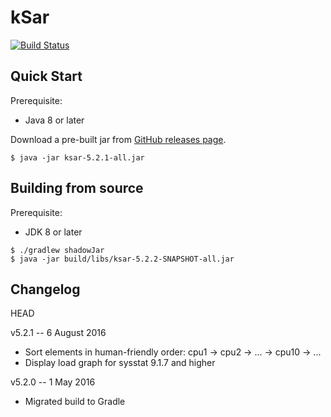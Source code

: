 kSar
====

[![Build Status](https://travis-ci.org/vlsi/ksar.svg?branch=master)](https://travis-ci.org/vlsi/ksar)

Quick Start
-----------

Prerequisite:

- Java 8 or later

Download a pre-built jar from [GitHub releases page](https://github.com/vlsi/ksar/releases).

```
$ java -jar ksar-5.2.1-all.jar
```

Building from source
--------------------

Prerequisite:

- JDK 8 or later

```
$ ./gradlew shadowJar
$ java -jar build/libs/ksar-5.2.2-SNAPSHOT-all.jar
```

Changelog
---------

HEAD

v5.2.1 -- 6 August 2016
* Sort elements in human-friendly order: cpu1 -> cpu2 -> ... -> cpu10 -> ...
* Display load graph for sysstat 9.1.7 and higher

v5.2.0 -- 1 May 2016
* Migrated build to Gradle
